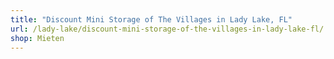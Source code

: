 ```yaml
---
title: "Discount Mini Storage of The Villages in Lady Lake, FL"
url: /lady-lake/discount-mini-storage-of-the-villages-in-lady-lake-fl/
shop: Mieten
---
```

